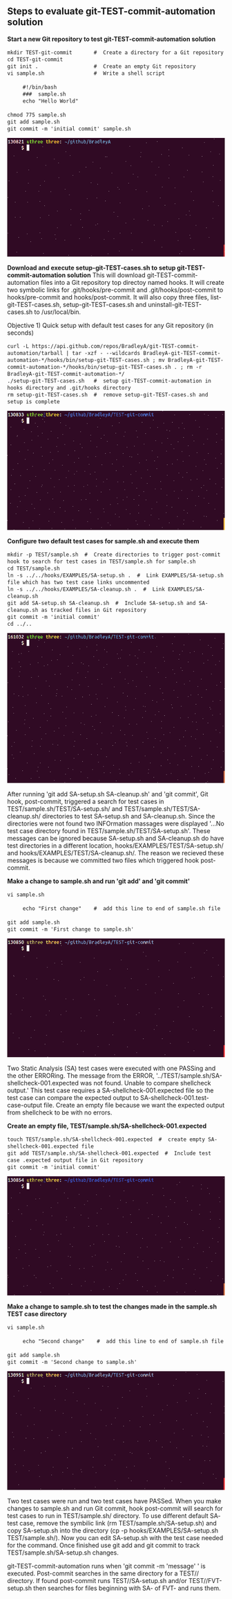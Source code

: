 ## Steps to evaluate git-TEST-commit-automation solution

**Start a new Git repository to test git-TEST-commit-automation solution**

    mkdir TEST-git-commit       #  Create a directory for a Git repository
    cd TEST-git-commit
    git init .                  #  Create an empty Git repository
    vi sample.sh                #  Write a shell script
    
         #!/bin/bash
         ###  sample.sh 
         echo "Hello World"
    
    chmod 775 sample.sh
    git add sample.sh
    git commit -m 'initial commit' sample.sh

<img id="Steps git-TEST-commit-automation-1.gif" src="images/git-TEST-commit-automation-1.gif" >
    
**Download and execute setup-git-TEST-cases.sh to setup git-TEST-commit-automation solution**
This will download git-TEST-commit-automation files into a Git repository top directoy named hooks.  It will create two symbolic links for .git/hooks/pre-commit and .git/hooks/post-commit to hooks/pre-commit and hooks/post-commit.  It will also copy three files, list-git-TEST-cases.sh, setup-git-TEST-cases.sh and uninstall-git-TEST-cases.sh to /usr/local/bin.

Objective 1) Quick setup with default test cases for any Git repository (in seconds)

    curl -L https://api.github.com/repos/BradleyA/git-TEST-commit-automation/tarball | tar -xzf - --wildcards BradleyA-git-TEST-commit-automation-*/hooks/bin/setup-git-TEST-cases.sh ; mv BradleyA-git-TEST-commit-automation-*/hooks/bin/setup-git-TEST-cases.sh . ; rm -r BradleyA-git-TEST-commit-automation-*/
    ./setup-git-TEST-cases.sh   #  setup git-TEST-commit-automation in hooks directory and .git/hooks directory
    rm setup-git-TEST-cases.sh  #  remove setup-git-TEST-cases.sh and setup is complete
    
<img id="Steps git-TEST-commit-automation-2.gif" src="images/git-TEST-commit-automation-2.gif" >
    
**Configure two default test cases for sample.sh and execute them**   
    
    mkdir -p TEST/sample.sh  #  Create directories to trigger post-commit hook to search for test cases in TEST/sample.sh for sample.sh
    cd TEST/sample.sh
    ln -s ../../hooks/EXAMPLES/SA-setup.sh .  #  Link EXAMPLES/SA-setup.sh file which has two test case links uncommented
    ln -s ../../hooks/EXAMPLES/SA-cleanup.sh .  #  Link EXAMPLES/SA-cleanup.sh
    git add SA-setup.sh SA-cleanup.sh  #  Include SA-setup.sh and SA-cleanup.sh as tracked files in Git repository
    git commit -m 'initial commit'
    cd ../..

<img id="Steps git-TEST-commit-automation-3.gif" src="images/git-TEST-commit-automation-3.gif" >

After running 'git add SA-setup.sh SA-cleanup.sh' and 'git commit', Git hook, post-commit, triggered a search for test cases in TEST/sample.sh/TEST/SA-setup.sh/ and TEST/sample.sh/TEST/SA-cleanup.sh/ directories to test SA-setup.sh and SA-cleanup.sh.  Since the directories were not found two INFOrmation massages were displayed '...No test case directory found in TEST/sample.sh/TEST/SA-setup.sh'.  These messages can be ignored because SA-setup.sh and SA-cleanup.sh do have test directories in a different location, hooks/EXAMPLES/TEST/SA-setup.sh/ and hooks/EXAMPLES/TEST/SA-cleanup.sh/.  The reason we recieved these messages is because we committed two files which triggered hook post-commit. 

**Make a change to sample.sh and run 'git add' and 'git commit'**
    
    vi sample.sh
    
         echo "First change"    #  add this line to end of sample.sh file
	 
    git add sample.sh
    git commit -m 'First change to sample.sh'


<img id="Steps git-TEST-commit-automation-4.gif" src="images/git-TEST-commit-automation-4.gif" >

Two Static Analysis (SA) test cases were executed with one PASSing and the other ERRORing.  The message from the ERROR, '../TEST/sample.sh/SA-shellcheck-001.expected was not found.  Unable to compare shellcheck output.'  This test case requires a SA-shellcheck-001.expected file so the test case can compare the expected output to SA-shellcheck-001.test-case-output file.  Create an empty file because we want the expected output from shellcheck to be with no errors.

**Create an empty file, TEST/sample.sh/SA-shellcheck-001.expected**

    touch TEST/sample.sh/SA-shellcheck-001.expected  #  create empty SA-shellcheck-001.expected file
    git add TEST/sample.sh/SA-shellcheck-001.expected  #  Include test case .expected output file in Git repository
    git commit -m 'initial commit' 


<img id="Steps git-TEST-commit-automation-5.gif" src="images/git-TEST-commit-automation-5.gif" >

**Make a change to sample.sh to test the changes made in the sample.sh TEST case directory**
    
    vi sample.sh
    
         echo "Second change"    #  add this line to end of sample.sh file
	 
    git add sample.sh
    git commit -m 'Second change to sample.sh'    


<img id="Steps git-TEST-commit-automation-6.gif" src="images/git-TEST-commit-automation-6.gif" >

Two test cases were run and two test cases have PASSed.  When you make changes to sample.sh and run Git commit, hook post-commit will search for test cases to run in TEST/sample.sh/ directory.  To use different default SA- test case, remove the symbilic link (rm TEST/sample.sh/SA-setup.sh) and copy SA-setup.sh into the directory (cp -p hooks/EXAMPLES/SA-setup.sh TEST/sample.sh/).  Now you can edit SA-setup.sh with the test case needed for the command.  Once finished use git add and git commit to track TEST/sample.sh/SA-setup.sh changes.  
  
git-TEST-commit-automation runs when 'git commit -m 'message' <filename>' is executed.  Post-commit searches in the same directory for a TEST/<filename>/ directory.  If found post-commit runs TEST/<filename>/SA-setup.sh and/or TEST/<filename>/FVT-setup.sh then searches for files beginning with SA- of FVT- and runs them.
